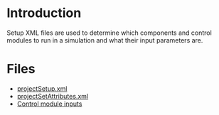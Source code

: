 # Introduction
Setup XML files are used to determine which components and control modules to run in a simulation and what their input parameters are. 

# Files
* [projectSetup.xml](projectSetup-XML)
* [projectSetAttributes.xml](projectSetAttributes-XML)
* [Control module inputs](Control-module-inputs)
